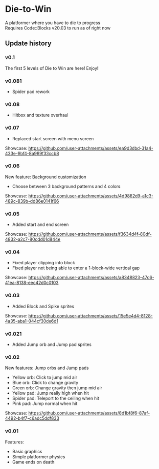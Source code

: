 # Die-to-Win
A platformer where you have to die to progress  
Requires Code::Blocks v20.03 to run as of right now

## Update history
### v0.1
The first 5 levels of Die to Win are here! Enjoy!

### v0.081
- Spider pad rework

### v0.08
- Hitbox and texture overhaul

### v0.07
- Replaced start screen with menu screen

Showcase: https://github.com/user-attachments/assets/ea9d3dbd-31a4-433e-9bf4-8a989f33ccb8

### v0.06
New feature: Background customization
- Choose between 3 background patterns and 4 colors

Showcase: https://github.com/user-attachments/assets/4d9882d9-a1c3-489c-839b-dd86e0141f66

### v0.05
- Added start and end screen

Showcase: https://github.com/user-attachments/assets/f3634d4f-80df-4832-a2c7-80cdd01d844e

### v0.04
- Fixed player clipping into block
- Fixed player not being able to enter a 1-block-wide vertical gap
  
Showcase: https://github.com/user-attachments/assets/a8348823-47c6-41ea-8138-eec42d0c0103

### v0.03
- Added Block and Spike sprites

Showcase: https://github.com/user-attachments/assets/15e5e4d4-8128-4a35-aba1-044cf30de6d1

### v0.021
- Added Jump orb and Jump pad sprites

### v0.02
New features: Jump orbs and Jump pads
- Yellow orb: Click to jump mid air
- Blue orb: Click to change gravity
- Green orb: Change gravity then jump mid air
- Yellow pad: Jump really high when hit
- Spider pad: Teleport to the ceiling when hit
- Pink pad: Jump normal when hit
  
Showcase: https://github.com/user-attachments/assets/8d1bf8f6-87af-4492-b4f7-c6adc5ddf833

### v0.01
Features:
- Basic graphics
- Simple platformer physics
- Game ends on death
